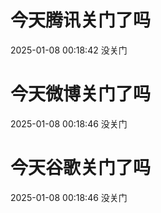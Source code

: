 # 今天腾讯关门了吗

2025-01-08 00:18:42 没关门

# 今天微博关门了吗

2025-01-08 00:18:46 没关门

# 今天谷歌关门了吗

2025-01-08 00:18:46 没关门

